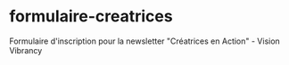 # formulaire-creatrices
Formulaire d'inscription pour la newsletter "Créatrices en Action" - Vision Vibrancy
